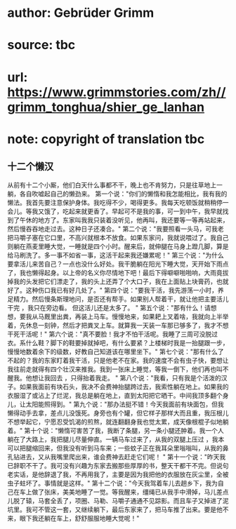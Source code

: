 # author: Gebrüder Grimm
# source: tbc
# url: https://www.grimmstories.com/zh//grimm_tonghua/shier_ge_lanhan
# note: copyright of translation tbc

## 十二个懒汉 

从前有十二个小厮，他们白天什么事都不干，晚上也不肯努力，只是往草地上一躺，各自吹嘘起自己的懒劲来。
第一个说："你们的懒惰和我怎能相比，我有我的懒法。我首先要注意保护身体。我吃得不少，喝得更多。我每天吃顿饭就稍稍停一会儿。等我又饿了，吃起来就更香了。早起可不是我的事，可一到中午，我早就找到了午休的地方了。东家叫我我只装着没听见，他再叫，我还要等一等再站起来，然后慢吞吞地走过去。这种日子还凑合。"
第二个说："我要照看一头马，可我老把马嚼子塞在它口里，不高兴就根本不放食。如果东家问，我就说喂过了。我自己则躺在燕麦里睡大觉，一睡就是四个小时。醒来后，就伸腿在马身上蹬几脚，算是给马刷洗了。多一事不如省一事，这活干起来我还嫌累呢！"
第三个说："为什么要拿活儿来苦自己？一点也没什么好处。我干脆躺在阳光下睡大觉，天开始下雨点了，我也懒得起身。以上帝的名义你尽情地下吧！最后下得噼噼啪啪响，大雨竟拔掉我的头发把它们漂走了，我的头上还弄了个大口子，我在上面贴上块膏药，也就好了。这种伤口我已有好几处了。"
第四个说："要我干活，我先游荡一小时，养足精力。然后慢条斯理地问，是否还有帮手。如果别人帮着干，就让他把主要活儿干完
，我只在旁边看。 但这活儿还是太多了。 "
第五个说："那有什么！请想想，要我从马厩里出粪，再装上马车。慢慢地来，如果耙上叉着啥，我就向上半举着，先休息一刻钟，然后才把粪叉上车。就算我一天装一车那已够多了，我才不想干死干活呢！"
第六个说："真不要脸！我才不怕干活呢。我睡了三周可没脱过衣。系什么鞋？脚下的鞋要掉就掉吧，有什么要紧？上楼梯时我是一抬腿跟一步，慢慢地数着余下的级数，好教自己知道该在哪里坐下。"
第七个说："那有什么了不起的？我的东家盯着我干活，只是他老不在家。我的速度不会有虫子快，要想让我往前走就得有四个壮汉来推我。我到一张床上睡觉，等我一倒下，他们再也叫不醒我。他想让我回去
，只得抬着我走。 "
第八个说："我看，只有我是个活泼的汉子。如果我面前有块石头，我决不会费神抬腿跨过去，我索性躺在地上。如果我的衣服湿了或沾上了烂泥，我总是躺在地上，直到太阳把它晒干。中间我顶多翻个身儿，让太阳能照得到。"
第九个说："那办法挺不错！今天我面前有块面包，但我懒得动手去拿，差点儿没饿死。身旁也有个罐，但它样子那样大而且重，我压根儿不想举起它，宁愿忍受饥渴的煎熬，就连翻翻身我也觉太累，成天像根棍子似地躺着。"
第十个说："懒惰可害苦了我，我断了条腿，另一条小腿还肿着。我一个人躺在了大路上，我把腿儿尽量伸直。一辆马车过来了，从我的双腿上压过
，我本可以把腿缩回来，但我没有听到马车来；一些蚊子正在我耳朵里嗡嗡叫，从我的鼻孔钻进去，又从我嘴里爬出来，谁会费神去赶走它们呢！
"
第十一个说："昨天我已辞职不干了。我可没有兴趣为东家去搬那些厚厚的书，整天干都干不完。但说句老实话，是他辞退了我，不再用我了，主要是因为我把他的衣服放在灰尘里，全被虫子蛀坏了。事情就是这样。"
第十二个说："今天我驾着车儿去趟乡下，我为自己在车上做了张床，美美地睡了一觉。等我醒来，缰绳已从我手中滑掉，马儿差点儿脱了辕，马套全丢了，项圈、马勒、马嚼子通通不见踪影。而且车子又掉进了泥坑里。我可不管这一套，又继续躺下，最后东家来了，把马车推了出来。要是他不来，眼下我还躺在车上，舒舒服服地睡大觉呢！"
